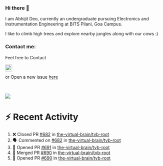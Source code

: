 ### Hi there 👋

I am Abhijit Deo, currently an undergraduate pursuing Electronics and Instrumentation Engineering at BITS Pilani, Goa Campus.


I like to climb high trees and explore nearby jungles along with our cows :)
### Contact me:

Feel free to Contact


[<img align="left" alt="Abhijit Deo | Gmail" width="22px" src="https://cdn.jsdelivr.net/npm/simple-icons@v3/icons/gmail.svg" />][gmail]
<br />


 or Open a new issue [here](https://github.com/abhi-glitchhg/abhi-glitchhg/issues)

[gmail]: mailto:f20190041@goa.bits-pilani.ac.in

<br>



![](https://komarev.com/ghpvc/?username=abhi-glitchhg&color=green)


# :zap: Recent Activity

<!--START_SECTION:activity-->
1. ❌ Closed PR [#682](https://github.com/the-virtual-brain/tvb-root/pull/682) in [the-virtual-brain/tvb-root](https://github.com/the-virtual-brain/tvb-root)
2. 🗣 Commented on [#682](https://github.com/the-virtual-brain/tvb-root/pull/682#issuecomment-1692128835) in [the-virtual-brain/tvb-root](https://github.com/the-virtual-brain/tvb-root)
3. 💪 Opened PR [#691](https://github.com/the-virtual-brain/tvb-root/pull/691) in [the-virtual-brain/tvb-root](https://github.com/the-virtual-brain/tvb-root)
4. 🎉 Merged PR [#690](https://github.com/the-virtual-brain/tvb-root/pull/690) in [the-virtual-brain/tvb-root](https://github.com/the-virtual-brain/tvb-root)
5. 💪 Opened PR [#690](https://github.com/the-virtual-brain/tvb-root/pull/690) in [the-virtual-brain/tvb-root](https://github.com/the-virtual-brain/tvb-root)
<!--END_SECTION:activity-->
